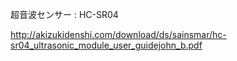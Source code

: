 超音波センサー : HC-SR04

http://akizukidenshi.com/download/ds/sainsmar/hc-sr04_ultrasonic_module_user_guidejohn_b.pdf
